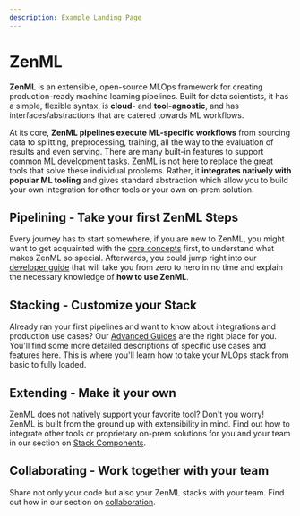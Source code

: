 ```yaml
---
description: Example Landing Page
---
```


# ZenML

**ZenML** is an extensible, open-source MLOps framework for creating
production-ready machine learning pipelines. Built
for data scientists, it has a simple, flexible syntax, is **cloud-** and 
**tool-agnostic**, and has interfaces/abstractions that are catered towards 
ML workflows.

At its core, **ZenML pipelines execute ML-specific workflows** from sourcing
data to splitting, preprocessing, training, all the way to the evaluation of 
results and even serving. There are many built-in features to support
common ML development tasks. ZenML is not here to replace the great tools that
solve these individual problems. Rather, it
**integrates natively with popular ML tooling** and gives standard
abstraction which allow you to build your own integration for other tools or 
your own on-prem solution.



## **Pipelining** - Take your first ZenML Steps

Every journey has to start somewhere, if you are new to ZenML, you might want to
get acquainted with the [core concepts](introduction/core-concepts.md) first, 
to understand what makes ZenML so special. Afterwards, you could jump right 
into our [developer guide](developer-guide/getting-started/README.md) that will 
take you from zero to hero in no time and explain the necessary knowledge of 
**how to use ZenML**.

## **Stacking** - Customize your Stack

Already ran your first pipelines and want to know about integrations and
production use cases? Our [Advanced Guides](advanced-guide/README.md) are the 
right place for you. You'll find some more detailed descriptions of specific
use cases and features here. This is where you'll learn how to take your 
MLOps stack from basic to fully loaded.

## **Extending** - Make it your own

ZenML does not natively support your favorite tool? Don't you worry! ZenML is 
built from the ground up with extensibility in mind. Find out how to integrate 
other tools or proprietary on-prem solutions for you and your team in our 
section on [Stack Components](stack-components). 

## **Collaborating** - Work together with your team

Share not only your code but also your ZenML stacks with your team. Find out how
in our section on [collaboration](collaborate). 
